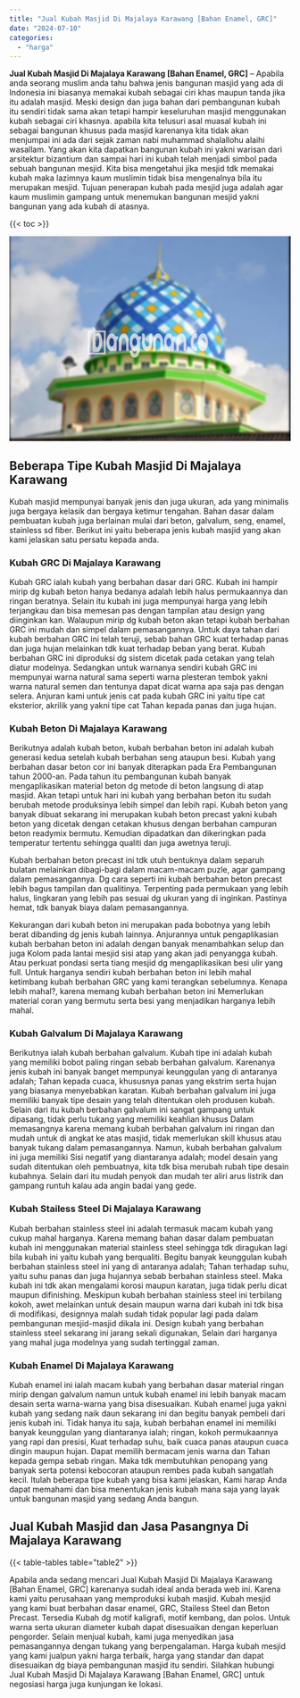 ```yaml
---
title: "Jual Kubah Masjid Di Majalaya Karawang [Bahan Enamel, GRC]"
date: "2024-07-10"
categories: 
  - "harga"
---
```


**Jual Kubah Masjid Di Majalaya Karawang \[Bahan Enamel, GRC\]** – Apabila anda seorang muslim anda tahu bahwa jenis bangunan masjid yang ada di Indonesia ini biasanya memakai kubah sebagai ciri khas maupun tanda jika itu adalah masjid. Meski design dan juga bahan dari pembangunan kubah itu sendiri tidak sama akan tetapi hampir keseluruhan masjid menggunakan kubah sebagai ciri khasnya. apabila kita telusuri asal muasal kubah ini sebagai bangunan khusus pada masjid karenanya kita tidak akan menjumpai ini ada dari sejak zaman nabi muhammad shalallohu alaihi wasallam. Yang akan kita dapatkan bangunan kubah ini yakni warisan dari arsitektur bizantium dan sampai hari ini kubah telah menjadi simbol pada sebuah bangunan mesjid. Kita bisa mengetahui jika mesjid tdk memakai kubah maka lazimnya kaum muslimin tidak bisa mengenalnya bila itu merupakan mesjid. Tujuan penerapan kubah pada mesjid juga adalah agar kaum muslimin gampang untuk menemukan bangunan mesjid yakni bangunan yang ada kubah di atasnya.

{{< toc >}}

![Jual Kubah Masjid Di Majalaya Karawang [Bahan Enamel, GRC]](/images/jual-kubah-masjid-40.png)

## Beberapa Tipe Kubah Masjid Di Majalaya Karawang

Kubah masjid mempunyai banyak jenis dan juga ukuran, ada yang minimalis juga bergaya kelasik dan bergaya ketimur tengahan. Bahan dasar dalam pembuatan kubah juga berlainan mulai dari beton, galvalum, seng, enamel, stainless sd fiber. Berikut ini yaitu beberapa jenis kubah masjid yang akan kami jelaskan satu persatu kepada anda.

### Kubah GRC Di Majalaya Karawang

Kubah GRC ialah kubah yang berbahan dasar dari GRC. Kubah ini hampir mirip dg kubah beton hanya bedanya adalah lebih halus permukaannya dan ringan beratnya. Selain itu kubah ini juga mempunyai harga yang lebih terjangkau dan bisa memesan pas dengan tampilan atau design yang diinginkan kan. Walaupun mirip dg kubah beton akan tetapi kubah berbahan GRC ini mudah dan simpel dalam pemasangannya. Untuk daya tahan dari kubah berbahan GRC ini telah teruji, sebab bahan GRC kuat terhadap panas dan juga hujan melainkan tdk kuat terhadap beban yang berat. Kubah berbahan GRC ini diproduksi dg sistem dicetak pada cetakan yang telah diatur modelnya. Sedangkan untuk warnanya sendiri kubah GRC ini mempunyai warna natural sama seperti warna plesteran tembok yakni warna natural semen dan tentunya dapat dicat warna apa saja pas dengan selera. Anjuran kami untuk jenis cat pada kubah GRC ini yaitu tipe cat eksterior, akrilik yang yakni tipe cat Tahan kepada panas dan juga hujan.

### Kubah Beton Di Majalaya Karawang

Berikutnya adalah kubah beton, kubah berbahan beton ini adalah kubah generasi kedua setelah kubah berbahan seng ataupun besi. Kubah yang berbahan dasar beton cor ini banyak diterapkan pada Era Pembangunan tahun 2000-an. Pada tahun itu pembangunan kubah banyak mengaplikasikan material beton dg metode di beton langsung di atap masjid. Akan tetapi untuk hari ini kubah yang berbahan beton itu sudah berubah metode produksinya lebih simpel dan lebih rapi. Kubah beton yang banyak dibuat sekarang ini merupakan kubah beton precast yakni kubah beton yang dicetak dengan cetakan khusus dengan berbahan campuran beton readymix bermutu. Kemudian dipadatkan dan dikeringkan pada temperatur tertentu sehingga qualiti dan juga awetnya teruji.

Kubah berbahan beton precast ini tdk utuh bentuknya dalam separuh bulatan melainkan dibagi-bagi dalam macam-macam puzle, agar gampang dalam pemasangannya. Dg cara seperti ini kubah berbahan beton precast lebih bagus tampilan dan qualitinya. Terpenting pada permukaan yang lebih halus, lingkaran yang lebih pas sesuai dg ukuran yang di inginkan. Pastinya hemat, tdk banyak biaya dalam pemasangannya.

Kekurangan dari kubah beton ini merupakan pada bobotnya yang lebih berat dibanding dg jenis kubah lainnya. Anjurannya untuk pengaplikasian kubah berbahan beton ini adalah dengan banyak menambahkan selup dan juga Kolom pada lantai mesjid sisi atap yang akan jadi penyangga kubah. Atau perkuat pondasi serta tiang mesjid dg mengaplikasikan besi ulir yang full. Untuk harganya sendiri kubah berbahan beton ini lebih mahal ketimbang kubah berbahan GRC yang kami terangkan sebelumnya. Kenapa lebih mahal?, karena memang kubah berbahan beton ini Memerlukan material coran yang bermutu serta besi yang menjadikan harganya lebih mahal.

### Kubah Galvalum Di Majalaya Karawang

Berikutnya ialah kubah berbahan galvalum. Kubah tipe ini adalah kubah yang memiliki bobot paling ringan sebab berbahan galvalum. Karenanya jenis kubah ini banyak banget mempunyai keunggulan yang di antaranya adalah; Tahan kepada cuaca, khususnya panas yang ekstrim serta hujan yang biasanya menyebabkan karatan. Kubah berbahan galvalum ini juga memiliki banyak tipe desain yang telah ditentukan oleh produsen kubah. Selain dari itu kubah berbahan galvalum ini sangat gampang untuk dipasang, tidak perlu tukang yang memiliki keahlian khusus Dalam memasangnya karena memang kubah berbahan galvalum ini ringan dan mudah untuk di angkat ke atas masjid, tidak memerlukan skill khusus atau banyak tukang dalam pemasangannya. Namun, kubah berbahan galvalum ini juga memiliki Sisi negatif yang diantaranya adalah; model desain yang sudah ditentukan oleh pembuatnya, kita tdk bisa merubah rubah tipe desain kubahnya. Selain dari itu mudah penyok dan mudah ter aliri arus listrik dan gampang runtuh kalau ada angin badai yang gede.

### Kubah Stailess Steel Di Majalaya Karawang

Kubah berbahan stainless steel ini adalah termasuk macam kubah yang cukup mahal harganya. Karena memang bahan dasar dalam pembuatan kubah ini menggunakan material stainless steel sehingga tdk diragukan lagi bila kubah ini yaitu kubah yang berqualiti. Begitu banyak keunggulan kubah berbahan stainless steel ini yang di antaranya adalah; Tahan terhadap suhu, yaitu suhu panas dan juga hujannya sebab berbahan stainless steel. Maka kubah ini tdk akan mengalami korosi maupun karatan, juga tidak perlu dicat maupun difinishing. Meskipun kubah berbahan stainless steel ini terbilang kokoh, awet melainkan untuk desain maupun warna dari kubah ini tdk bisa di modifikasi, designnya malah sudah tidak popular lagi pada dalam pembangunan mesjid-masjid dikala ini. Design kubah yang berbahan stainless steel sekarang ini jarang sekali digunakan, Selain dari harganya yang mahal juga modelnya yang sudah tertinggal zaman.

### Kubah Enamel Di Majalaya Karawang

Kubah enamel ini ialah macam kubah yang berbahan dasar material ringan mirip dengan galvalum namun untuk kubah enamel ini lebih banyak macam desain serta warna-warna yang bisa disesuaikan. Kubah enamel juga yakni kubah yang sedang naik daun sekarang ini dan begitu banyak pembeli dari jenis kubah ini. Tidak hanya itu saja, kubah berbahan enamel ini memiliki banyak keunggulan yang diantaranya ialah; ringan, kokoh permukaannya yang rapi dan presisi, Kuat terhadap suhu, baik cuaca panas ataupun cuaca dingin maupun hujan. Dapat memilih bermacam jenis warna dan Tahan kepada gempa sebab ringan. Maka tdk membutuhkan penopang yang banyak serta potensi kebocoran ataupun rembes pada kubah sangatlah kecil. Itulah beberapa tipe kubah yang bisa kami jelaskan, Kami harap Anda dapat memahami dan bisa menentukan jenis kubah mana saja yang layak untuk bangunan masjid yang sedang Anda bangun.

## Jual Kubah Masjid dan Jasa Pasangnya Di Majalaya Karawang

{{< table-tables table="table2" >}}

Apabila anda sedang mencari Jual Kubah Masjid Di Majalaya Karawang \[Bahan Enamel, GRC\] karenanya sudah ideal anda berada web ini. Karena kami yaitu perusahaan yang memproduksi kubah masjid. Kubah mesjid yang kami buat berbahan dasar enamel, GRC, Stailess Steel dan Beton Precast. Tersedia Kubah dg motif kaligrafi, motif kembang, dan polos. Untuk warna serta ukuran diameter kubah dapat disesuaikan dengan keperluan pengorder. Selain menjual kubah, kami juga menyedikan jasa pemasangannya dengan tukang yang berpengalaman. Harga kubah mesjid yang kami jualpun yakni harga terbaik, harga yang standar dan dapat disesuaikan dg biaya pembangunan masjid itu sendiri. Silahkan hubungi Jual Kubah Masjid Di Majalaya Karawang \[Bahan Enamel, GRC\] untuk negosiasi harga juga kunjungan ke lokasi.
